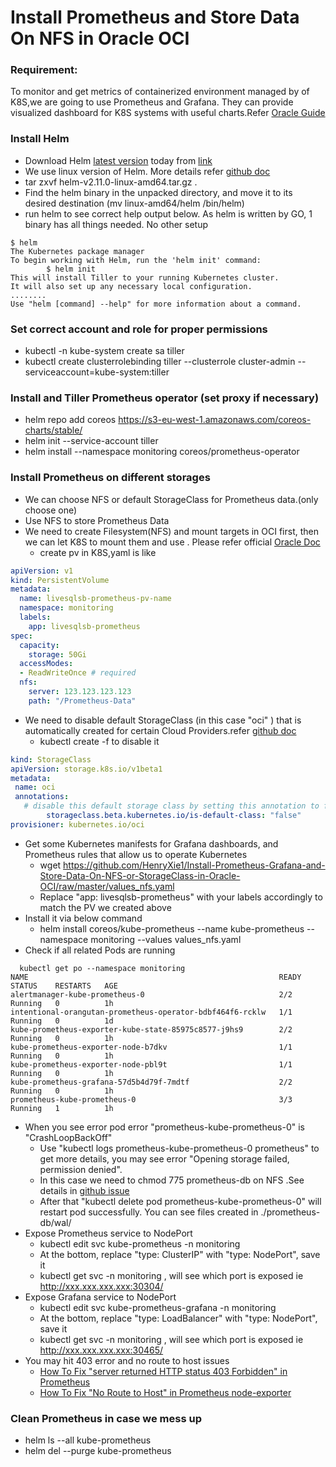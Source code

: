 # Install Prometheus and Store Data On NFS  in Oracle OCI

###  Requirement:
To monitor and get metrics of containerized environment managed by of K8S,we are going to use Prometheus and Grafana. They can provide visualized dashboard for K8S systems with useful charts.Refer [Oracle Guide](https://cloudnative.oracle.com/template.html#observability-and-analysis/telemetry/prometheus/prometheus101.md)

### Install Helm
* Download Helm [latest version](https://github.com/helm/helm/releases/tag/v2.11.0) today from [link](https://storage.googleapis.com/kubernetes-helm/helm-v2.11.0-linux-amd64.tar.gz)
* We use linux version of Helm. More details refer [github doc](https://github.com/helm/helm#install)
* tar zxvf helm-v2.11.0-linux-amd64.tar.gz .
* Find the helm binary in the unpacked directory, and move it to its desired destination (mv linux-amd64/helm /bin/helm)
* run helm to see correct help output below. As helm is written by GO, 1 binary has all things needed. No other setup

```
$ helm
The Kubernetes package manager
To begin working with Helm, run the 'helm init' command:
        $ helm init
This will install Tiller to your running Kubernetes cluster.
It will also set up any necessary local configuration.
........
Use "helm [command] --help" for more information about a command.
```
### Set correct account and role for proper permissions
* kubectl -n kube-system create sa tiller
* kubectl create clusterrolebinding tiller --clusterrole cluster-admin --serviceaccount=kube-system:tiller

### Install and Tiller Prometheus operator (set proxy if necessary)
* helm repo add coreos https://s3-eu-west-1.amazonaws.com/coreos-charts/stable/
* helm init --service-account tiller
* helm install --namespace monitoring coreos/prometheus-operator

### Install Prometheus on different storages
* We can choose NFS or default StorageClass for Prometheus data.(only choose one)
* Use NFS to store Prometheus Data
 * We need to create Filesystem(NFS) and mount targets in OCI first, then we can let K8S to mount them and use . Please refer official [Oracle Doc](https://docs.cloud.oracle.com/iaas/Content/File/Tasks/creatingfilesystems.htm)
   * create pv in K8S,yaml is like

```yaml
apiVersion: v1
kind: PersistentVolume
metadata:
  name: livesqlsb-prometheus-pv-name
  namespace: monitoring
  labels:
    app: livesqlsb-prometheus
spec:
  capacity:
    storage: 50Gi
  accessModes:
  - ReadWriteOnce # required
  nfs:
    server: 123.123.123.123
    path: "/Prometheus-Data"
```

 * We need to disable default StorageClass (in this case "oci" ) that is automatically created for certain Cloud Providers.refer [github doc](https://github.com/coreos/prometheus-operator/blob/master/Documentation/user-guides/storage.md)
   * kubectl create -f <below yaml> to disable it

 ```yaml
kind: StorageClass
apiVersion: storage.k8s.io/v1beta1
metadata:
  name: oci
  annotations:
    # disable this default storage class by setting this annotation to false.
         storageclass.beta.kubernetes.io/is-default-class: "false"
provisioner: kubernetes.io/oci
```

* Get some Kubernetes manifests for Grafana dashboards, and Prometheus rules that allow us to operate Kubernetes
  * wget https://github.com/HenryXie1/Install-Prometheus-Grafana-and-Store-Data-On-NFS-or-StorageClass-in-Oracle-OCI/raw/master/values_nfs.yaml
  * Replace "app: livesqlsb-prometheus" with your labels accordingly to match the PV we created above
* Install it via below command
  * helm install coreos/kube-prometheus --name kube-prometheus --namespace monitoring --values values_nfs.yaml
* Check if all related Pods are running

```
  kubectl get po --namespace monitoring
NAME                                                        READY     STATUS    RESTARTS   AGE
alertmanager-kube-prometheus-0                              2/2       Running   0          1h
intentional-orangutan-prometheus-operator-bdbf464f6-rcklw   1/1       Running   0          1d
kube-prometheus-exporter-kube-state-85975c8577-j9hs9        2/2       Running   0          1h
kube-prometheus-exporter-node-b7dkv                         1/1       Running   0          1h
kube-prometheus-exporter-node-pbl9t                         1/1       Running   0          1h
kube-prometheus-grafana-57d5b4d79f-7mdtf                    2/2       Running   0          1h
prometheus-kube-prometheus-0                                3/3       Running   1          1h
```
 
 * When you see error pod error "prometheus-kube-prometheus-0" is "CrashLoopBackOff"
   * Use "kubectl logs prometheus-kube-prometheus-0 prometheus" to get more details, you may see error "Opening storage failed, permission denied".
   * In this case we need to chmod 775 prometheus-db on NFS .See details in [github issue](https://github.com/coreos/prometheus-operator/issues/830)
   * After that "kubectl delete pod prometheus-kube-prometheus-0" will restart pod successfully. You can see files created in ./prometheus-db/wal/
* Expose Prometheus service to NodePort
  * kubectl edit svc kube-prometheus -n monitoring
   * At the bottom, replace "type: ClusterIP" with "type: NodePort", save it
   * kubectl get svc -n monitoring , will see which port is exposed ie http://xxx.xxx.xxx.xxx:30304/
* Expose Grafana service to NodePort
   * kubectl edit svc kube-prometheus-grafana -n monitoring
   * At the bottom, replace "type: LoadBalancer" with "type: NodePort", save it
   * kubectl get svc -n monitoring , will see which port is exposed ie http://xxx.xxx.xxx.xxx:30465/
* You may hit 403 error and no route to host issues
  * [How To Fix "server returned HTTP status 403 Forbidden" in Prometheus](http://www.henryxieblogs.com/2018/11/how-to-fix-server-returned-http-status.html)
  * [How To Fix "No Route to Host" in Prometheus node-exporter](http://www.henryxieblogs.com/2018/11/how-to-fix-no-route-to-host-in.html)

### Clean Prometheus in case we mess up
* helm ls --all kube-prometheus
* helm del --purge kube-prometheus

